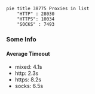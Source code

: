 
```mermaid
pie title 38775 Proxies in list
    "HTTP" : 28030
    "HTTPS": 10034
    "SOCKS" : 7493
```

### Some Info
#### Average Timeout

- mixed: 4.1s
- http: 2.3s
- https: 8.2s
- socks: 6.5s